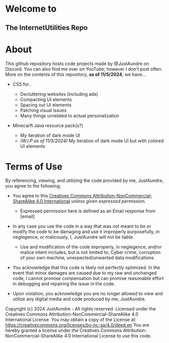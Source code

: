 # Welcome to
## The InternetUtilities Repo

# About
This github repository hosts code projects made by @JustAundre on Discord.
You can also find me over on YouTube; however I don't post often.
More on the contents of this repository, **as of 11/5/2024**, we have...
- CSS for..
  - Decluttering websites (including ads)
  - Compacting UI elements
  - Spacing out UI elements
  - Patching visual issues
  - Many things unrelated to actual personalization

- Minecarft Java resource pack(s?)
  - My iteration of dark mode UI
  - *(W.I.P as of 11/5/2024)* My iteration of dark mode UI but with colored UI elements

# Terms of Use
By referencing, viewing, and utilizing the code provided by me, JustAundre, you agree to the following;
  - You agree to this [Creatives Commons Attribution-NonCommercial-ShareAlike 4.0 International](https://creativecommons.org/licenses/by-nc-sa/4.0/deed.en) *unless given expressed permission*.
    - Expressed permission here is defined as an Email response from [email]

  - In any case you use the code in a way that was not meant to be or modify the code to be damaging and use it improperly purposefully, in neglegence, or malicously, I, JustAundre will not be liable.
    - Use and modification of the code improperly, in neglegence, and/or malice intent includes, but is not limited to; Cyber crime, corruption of your own machine, unexpected/unwanted data modifications.

  - You acknowledge that this code is likely not perfectly optimized. In the event that minor damages are caused due to my raw and unchanged code, I cannot promise compensation but can promise reasonable effort in debugging and repairing the issue in the code.

  - Upon violation, you acknowledge you are no longer allowed to view and utilize any digital media and code produced by me, JustAundre.

Copyright (c) 2024 JustAundre - All rights reserved.
Licensed under the Creatives Commons Attribution-NonCommercial-ShareAlike 4.0 International License. You may obtain a copy of the License at:
https://creativecommons.org/licenses/by-nc-sa/4.0/deed.en
You are hereby granted a license under the Creatives Commons Attribution-NonCommercial-ShareAlike 4.0 International License to use this code.
